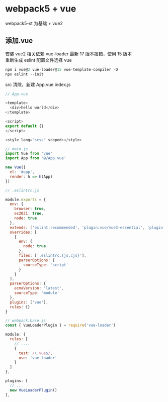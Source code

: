 # webpack5 + vue

webpack5-st 为基础 + vue2

## 添加.vue

安装 vue2 相关依赖 vue-loader 最新 17 版本报错，使用 15 版本  
重新生成 eslint 配置文件选择 vue

```js
npm i vue@2 vue-loader@15 vue-template-compiler -D
npx eslint --init
```

src 清除，新建 App.vue index.js

```js
// App.vue

<template>
  <div>hello world</div>
</template>

<script>
export default {}
</script>

<style lang="scss" scoped></style>

```

```js
// main.js
import Vue from 'vue'
import App from '@/App.vue'

new Vue({
  el: '#app',
  render: h => h(App)
})
```

```js
// .eslintrc.js

module.exports = {
  env: {
    browser: true,
    es2021: true,
    node: true
  },
  extends: ['eslint:recommended', 'plugin:vue/vue3-essential', 'plugin:prettier/recommended'],
  overrides: [
    {
      env: {
        node: true
      },
      files: ['.eslintrc.{js,cjs}'],
      parserOptions: {
        sourceType: 'script'
      }
    }
  ],
  parserOptions: {
    ecmaVersion: 'latest',
    sourceType: 'module'
  },
  plugins: ['vue'],
  rules: {}
}
```

```js
// webpack.base.js
const { VueLoaderPlugin } = require('vue-loader')

module: {
  rules: [
    // ....
    {
      test: /\.vue$/,
      use: 'vue-loader'
    }
  ]
},

plugins: [
  // ...
  new VueLoaderPlugin()
],
```
